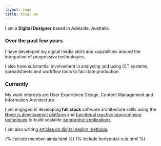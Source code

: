 ```yaml
---
layout: page
title: About me
---
```

<div class="message rounded-border-4">I am a <strong>Digital Designer</strong> based in Adelaide, Australia.</div>

### Over the past few years
I have developed my digital media skills and capabilities around the integration of progressive technologies.  

I also have substantial involvement in analysing and using ICT systems, spreadsheets and workflow tools to facilitate production.

### Currently
My work interests are User Experience Design, Content Management and Information Architecture.  

I am engaged in developing **full stack** software architecture skills using the [Node.js development platform](https://nodejs.org) and [functional reactive programming techniques](http://en.wikipedia.org/wiki/Functional_reactive_programming) to build scalable [isomorphic applications](http://nerds.airbnb.com/isomorphic-javascript-future-web-apps/).  

I am also writing [articles on digital design methods](https://medium.com/doing-digital).  

{% include member-aimia.html %}
{% include horizontal-rule.html %}
<!--
## Skills
-->